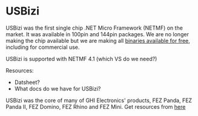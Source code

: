 # USBizi

USBizi was the first single chip .NET Micro Framework (NETMF) on the market. It was available in 100pin and 144pin packages. We are no longer making the chip available but we are making all [binaries available for free](https://www.ghielectronics.com/downloads/NETMF/USBizi/), including for commercial use. 


USBizi is supported with NETMF 4.1 (which VS do we need?)

Resources:
*	Datsheet? 
*	What docs do we have for USBizi?

USBizi was the core of many of GHI Electronics' products, FEZ Panda, FEZ Panda II, FEZ Domino, FEZ Rhino and FEZ Mini. Get resources from [here](https://www.ghielectronics.com/downloads/FEZ/)
